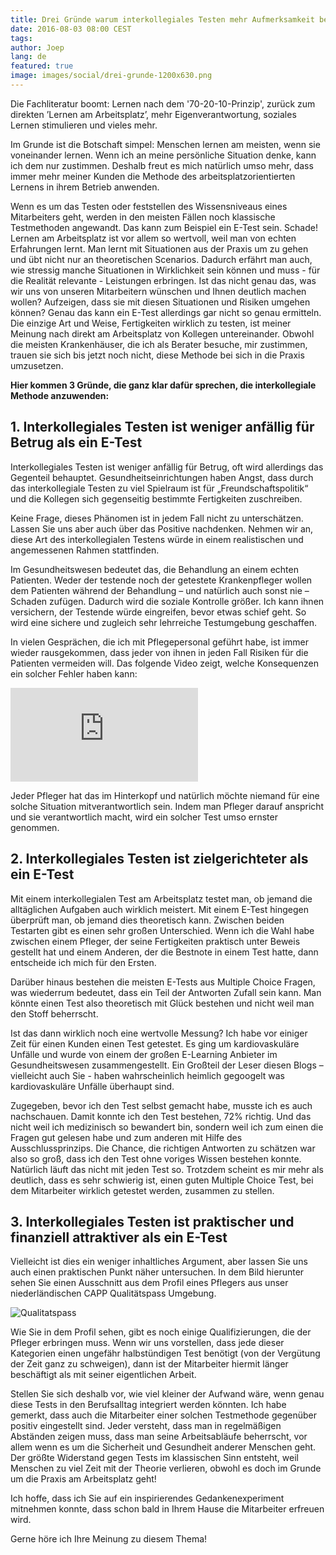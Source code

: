 ```yaml
---
title: Drei Gründe warum interkollegiales Testen mehr Aufmerksamkeit bekommen sollte
date: 2016-08-03 08:00 CEST
tags:
author: Joep
lang: de
featured: true
image: images/social/drei-grunde-1200x630.png
---
```


Die Fachliteratur boomt: Lernen nach dem '70-20-10-Prinzip', zurück zum direkten ’Lernen am Arbeitsplatz’, mehr Eigenverantwortung, soziales Lernen stimulieren und vieles mehr.

Im Grunde ist die Botschaft simpel: Menschen lernen am meisten, wenn sie voneinander lernen. Wenn ich an meine persönliche Situation denke, kann ich dem nur zustimmen. Deshalb freut es mich natürlich umso mehr, dass immer mehr meiner Kunden die Methode des arbeitsplatzorientierten Lernens in ihrem Betrieb anwenden.

Wenn es um das Testen oder feststellen des Wissensniveaus eines Mitarbeiters geht, werden in den meisten Fällen noch klassische Testmethoden angewandt. Das kann zum Beispiel ein E-Test sein. Schade! Lernen am Arbeitsplatz ist vor allem so wertvoll, weil man von echten Erfahrungen lernt. Man lernt mit Situationen aus der Praxis um zu gehen und übt nicht nur an theoretischen Scenarios. Dadurch erfährt man auch, wie stressig manche Situationen in Wirklichkeit sein können und muss - für die Realität relevante - Leistungen erbringen. Ist das nicht genau das, was wir uns von unseren Mitarbeitern wünschen und Ihnen deutlich machen wollen? Aufzeigen, dass sie mit diesen Situationen und Risiken umgehen können?
Genau das kann ein E-Test allerdings gar nicht so genau ermitteln. Die einzige Art und Weise, Fertigkeiten wirklich zu testen, ist meiner Meinung nach direkt am Arbeitsplatz von Kollegen untereinander. Obwohl die meisten Krankenhäuser, die ich als Berater besuche, mir zustimmen, trauen sie sich bis jetzt noch nicht, diese Methode bei sich in die Praxis umzusetzen.

**Hier kommen 3 Gründe, die ganz klar dafür sprechen, die interkollegiale Methode anzuwenden:**

## 1. Interkollegiales Testen ist weniger anfällig für Betrug als ein E-Test

Interkollegiales Testen ist weniger anfällig für Betrug, oft wird allerdings das Gegenteil behauptet. Gesundheitseinrichtungen haben Angst, dass durch das interkollegiale Testen zu viel Spielraum ist für „Freundschaftspolitik“ und die Kollegen sich gegenseitig bestimmte Fertigkeiten zuschreiben.

Keine Frage, dieses Phänomen ist in jedem Fall nicht zu unterschätzen. Lassen Sie uns aber auch über das Positive nachdenken. Nehmen wir an, diese Art des interkollegialen Testens würde in einem realistischen und angemessenen Rahmen stattfinden.

Im Gesundheitswesen bedeutet das, die Behandlung an einem echten Patienten. Weder der testende noch der getestete Krankenpfleger wollen dem Patienten während der Behandlung – und natürlich auch sonst nie – Schaden zufügen. Dadurch wird die soziale Kontrolle größer. Ich kann ihnen versichern, der Testende würde eingreifen, bevor etwas schief geht. So wird eine sichere und zugleich sehr lehrreiche Testumgebung geschaffen.

In vielen Gesprächen, die ich mit Pflegepersonal geführt habe, ist immer wieder rausgekommen, dass jeder von ihnen in jeden Fall Risiken für die Patienten vermeiden will. Das folgende Video zeigt, welche Konsequenzen ein solcher Fehler haben kann:

<iframe src="https://www.youtube.com/embed/4meKUgypYmc?rel=0&amp;showinfo=0&amp;cc_lang_pref=de&amp;cc_load_policy=1" frameborder="0" allowfullscreen></iframe>

Jeder Pfleger hat das im Hinterkopf und natürlich möchte niemand für eine solche Situation mitverantwortlich sein. Indem man Pfleger darauf anspricht und sie verantwortlich macht, wird ein solcher Test umso ernster genommen.

## 2. Interkollegiales Testen ist zielgerichteter als ein E-Test

Mit einem interkollegialen Test am Arbeitsplatz testet man, ob jemand die alltäglichen Aufgaben auch wirklich meistert. Mit einem E-Test hingegen überprüft man, ob jemand dies theoretisch kann. Zwischen beiden Testarten gibt es einen sehr großen Unterschied. Wenn ich die Wahl habe zwischen einem Pfleger, der seine Fertigkeiten praktisch unter Beweis gestellt hat und einem Anderen, der die Bestnote in einem Test hatte, dann entscheide ich mich für den Ersten.

Darüber hinaus bestehen die meisten E-Tests aus Multiple Choice Fragen, was wiederrum bedeutet, dass ein Teil der Antworten Zufall sein kann. Man könnte einen Test also theoretisch mit Glück bestehen und nicht weil man den Stoff beherrscht.

Ist das dann wirklich noch eine wertvolle Messung? Ich habe vor einiger Zeit für einen Kunden einen Test getestet. Es ging um kardiovaskuläre Unfälle und wurde von einem der großen E-Learning Anbieter im Gesundheitswesen zusammengestellt. Ein Großteil der Leser diesen Blogs – vielleicht auch Sie - haben wahrscheinlich heimlich gegoogelt was kardiovaskuläre Unfälle überhaupt sind.

Zugegeben, bevor ich den Test selbst gemacht habe, musste ich es auch nachschauen. Damit konnte ich den Test bestehen, 72% richtig. Und das nicht weil ich medizinisch so bewandert bin, sondern weil ich zum einen die Fragen gut gelesen habe und zum anderen mit Hilfe des Ausschlussprinzips. Die Chance, die richtigen Antworten zu schätzen war also so groß, dass ich den Test ohne voriges Wissen bestehen konnte. Natürlich läuft das nicht mit jeden Test so. Trotzdem scheint es mir mehr als deutlich, dass es sehr schwierig ist, einen guten Multiple Choice Test, bei dem Mitarbeiter wirklich getestet werden, zusammen zu stellen.

## 3. Interkollegiales Testen ist praktischer und finanziell attraktiver als ein E-Test

Vielleicht ist dies ein weniger inhaltliches Argument, aber lassen Sie uns auch einen praktischen Punkt näher untersuchen. In dem Bild hierunter sehen Sie einen Ausschnitt aus dem Profil eines Pflegers aus unser niederländischen CAPP Qualitätspass Umgebung.

![Qualitatspass](/images/blog/de/qualitatspass.png)

Wie Sie in dem Profil sehen, gibt es noch einige Qualifizierungen, die der Pfleger erbringen muss. Wenn wir uns vorstellen, dass jede dieser Kategorien einen ungefähr halbstündigen Test benötigt (von der Vergütung der Zeit ganz zu schweigen), dann ist der Mitarbeiter hiermit länger beschäftigt als mit seiner eigentlichen Arbeit.

Stellen Sie sich deshalb vor, wie viel kleiner der Aufwand wäre, wenn genau diese Tests in den Berufsalltag integriert werden könnten. Ich habe gemerkt, dass auch die Mitarbeiter einer solchen Testmethode gegenüber positiv eingestellt sind. Jeder versteht, dass man in regelmäßigen Abständen zeigen muss, dass man seine Arbeitsabläufe beherrscht, vor allem wenn es um die Sicherheit und Gesundheit anderer Menschen geht. Der größte Widerstand gegen Tests im klassischen Sinn entsteht, weil Menschen zu viel Zeit mit der Theorie verlieren, obwohl es doch im Grunde um die Praxis am Arbeitsplatz geht!

Ich hoffe, dass ich Sie auf ein inspirierendes Gedankenexperiment mitnehmen konnte, dass schon bald in Ihrem Hause die Mitarbeiter erfreuen wird.

Gerne höre ich Ihre Meinung zu diesem Thema!
